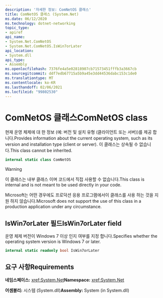 ```yaml
---
description: '자세한 정보: ComNetOS 클래스'
title: ComNetOS 클래스 (System.Net)
ms.date: 06/12/2020
ms.technology: dotnet-networking
topic_type:
- apiref
api_name:
- System.Net.ComNetOS
- System.Net.ComNetOS.IsWin7orLater
api_location:
- System.dll
api_type:
- Assembly
ms.openlocfilehash: 7376fe4a5e02818907cb71573451fffb3a3667cb
ms.sourcegitcommit: ddf7edb67715a5b9a45e3dd44536dabc153c1de0
ms.translationtype: MT
ms.contentlocale: ko-KR
ms.lasthandoff: 02/06/2021
ms.locfileid: "99802530"
---
```

# <a name="comnetos-class"></a><span data-ttu-id="058c5-103">ComNetOS 클래스</span><span class="sxs-lookup"><span data-stu-id="058c5-103">ComNetOS class</span></span>

<span data-ttu-id="058c5-104">현재 운영 체제에 대 한 정보 (예: 버전 및 설치 유형 (클라이언트 또는 서버))를 제공 합니다.</span><span class="sxs-lookup"><span data-stu-id="058c5-104">Provides information about the current operating system, such as its version and installation type (client or server).</span></span> <span data-ttu-id="058c5-105">이 클래스는 상속될 수 없습니다.</span><span class="sxs-lookup"><span data-stu-id="058c5-105">This class cannot be inherited.</span></span>
  
```csharp  
internal static class ComNetOS
```

> [!WARNING]
> <span data-ttu-id="058c5-106">이 클래스는 내부 클래스 이며 코드에서 직접 사용할 수 없습니다.</span><span class="sxs-lookup"><span data-stu-id="058c5-106">This class is internal and is not meant to be used directly in your code.</span></span>
>
> <span data-ttu-id="058c5-107">Microsoft는 어떤 경우에도 프로덕션 응용 프로그램에서이 클래스를 사용 하는 것을 지원 하지 않습니다.</span><span class="sxs-lookup"><span data-stu-id="058c5-107">Microsoft does not support the use of this class in a production application under any circumstance.</span></span>

## <a name="iswin7orlater-field"></a><span data-ttu-id="058c5-108">IsWin7orLater 필드</span><span class="sxs-lookup"><span data-stu-id="058c5-108">IsWin7orLater field</span></span>

<span data-ttu-id="058c5-109">운영 체제 버전이 Windows 7 이상 인지 여부를 지정 합니다.</span><span class="sxs-lookup"><span data-stu-id="058c5-109">Specifies whether the operating system version is Windows 7 or later.</span></span>

```csharp
internal static readonly bool IsWin7orLater
```

## <a name="requirements"></a><span data-ttu-id="058c5-110">요구 사항</span><span class="sxs-lookup"><span data-stu-id="058c5-110">Requirements</span></span>

<span data-ttu-id="058c5-111">**네임스페이스:** <xref:System.Net></span><span class="sxs-lookup"><span data-stu-id="058c5-111">**Namespace:** <xref:System.Net></span></span>

<span data-ttu-id="058c5-112">**어셈블리:** 시스템 (System.dll)</span><span class="sxs-lookup"><span data-stu-id="058c5-112">**Assembly:** System (in System.dll)</span></span>
